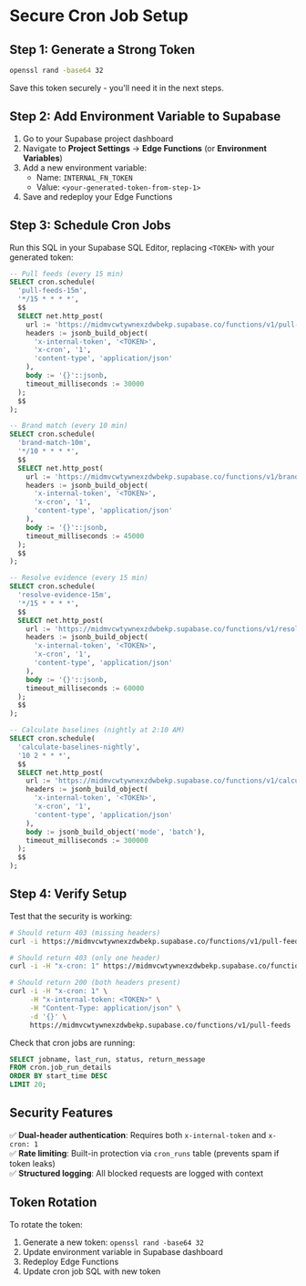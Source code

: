 # Secure Cron Job Setup

## Step 1: Generate a Strong Token

```bash
openssl rand -base64 32
```

Save this token securely - you'll need it in the next steps.

## Step 2: Add Environment Variable to Supabase

1. Go to your Supabase project dashboard
2. Navigate to **Project Settings** → **Edge Functions** (or **Environment Variables**)
3. Add a new environment variable:
   - Name: `INTERNAL_FN_TOKEN`
   - Value: `<your-generated-token-from-step-1>`
4. Save and redeploy your Edge Functions

## Step 3: Schedule Cron Jobs

Run this SQL in your Supabase SQL Editor, replacing `<TOKEN>` with your generated token:

```sql
-- Pull feeds (every 15 min)
SELECT cron.schedule(
  'pull-feeds-15m',
  '*/15 * * * *',
  $$
  SELECT net.http_post(
    url := 'https://midmvcwtywnexzdwbekp.supabase.co/functions/v1/pull-feeds',
    headers := jsonb_build_object(
      'x-internal-token', '<TOKEN>',
      'x-cron', '1',
      'content-type', 'application/json'
    ),
    body := '{}'::jsonb,
    timeout_milliseconds := 30000
  );
  $$
);

-- Brand match (every 10 min)
SELECT cron.schedule(
  'brand-match-10m',
  '*/10 * * * *',
  $$
  SELECT net.http_post(
    url := 'https://midmvcwtywnexzdwbekp.supabase.co/functions/v1/brand-match',
    headers := jsonb_build_object(
      'x-internal-token', '<TOKEN>',
      'x-cron', '1',
      'content-type', 'application/json'
    ),
    body := '{}'::jsonb,
    timeout_milliseconds := 45000
  );
  $$
);

-- Resolve evidence (every 15 min)
SELECT cron.schedule(
  'resolve-evidence-15m',
  '*/15 * * * *',
  $$
  SELECT net.http_post(
    url := 'https://midmvcwtywnexzdwbekp.supabase.co/functions/v1/resolve-evidence-links?mode=agency-first&limit=300',
    headers := jsonb_build_object(
      'x-internal-token', '<TOKEN>',
      'x-cron', '1',
      'content-type', 'application/json'
    ),
    body := '{}'::jsonb,
    timeout_milliseconds := 60000
  );
  $$
);

-- Calculate baselines (nightly at 2:10 AM)
SELECT cron.schedule(
  'calculate-baselines-nightly',
  '10 2 * * *',
  $$
  SELECT net.http_post(
    url := 'https://midmvcwtywnexzdwbekp.supabase.co/functions/v1/calculate-baselines',
    headers := jsonb_build_object(
      'x-internal-token', '<TOKEN>',
      'x-cron', '1',
      'content-type', 'application/json'
    ),
    body := jsonb_build_object('mode', 'batch'),
    timeout_milliseconds := 300000
  );
  $$
);
```

## Step 4: Verify Setup

Test that the security is working:

```bash
# Should return 403 (missing headers)
curl -i https://midmvcwtywnexzdwbekp.supabase.co/functions/v1/pull-feeds

# Should return 403 (only one header)
curl -i -H "x-cron: 1" https://midmvcwtywnexzdwbekp.supabase.co/functions/v1/pull-feeds

# Should return 200 (both headers present)
curl -i -H "x-cron: 1" \
     -H "x-internal-token: <TOKEN>" \
     -H "Content-Type: application/json" \
     -d '{}' \
     https://midmvcwtywnexzdwbekp.supabase.co/functions/v1/pull-feeds
```

Check that cron jobs are running:

```sql
SELECT jobname, last_run, status, return_message
FROM cron.job_run_details
ORDER BY start_time DESC
LIMIT 20;
```

## Security Features

✅ **Dual-header authentication**: Requires both `x-internal-token` and `x-cron: 1`  
✅ **Rate limiting**: Built-in protection via `cron_runs` table (prevents spam if token leaks)  
✅ **Structured logging**: All blocked requests are logged with context  

## Token Rotation

To rotate the token:

1. Generate a new token: `openssl rand -base64 32`
2. Update environment variable in Supabase dashboard
3. Redeploy Edge Functions
4. Update cron job SQL with new token
